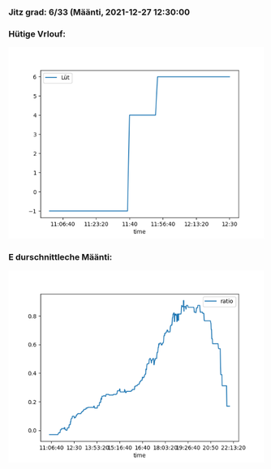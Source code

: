 ### Jitz grad: 6/33 (Määnti, 2021-12-27 12:30:00

### Hütige Vrlouf:
![Graph](Today.png)

### E durschnittleche Määnti:
![Graph](Määnti.png)